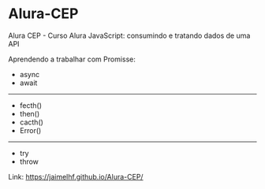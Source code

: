 # Alura-CEP
Alura CEP - Curso Alura JavaScript: consumindo e tratando dados de uma API



Aprendendo a trabalhar com Promisse:
- async 
 - await
 --------
- fecth()
- then()
- cacth()
- Error()
 --------
- try
- throw



Link: 
https://jaimelhf.github.io/Alura-CEP/
